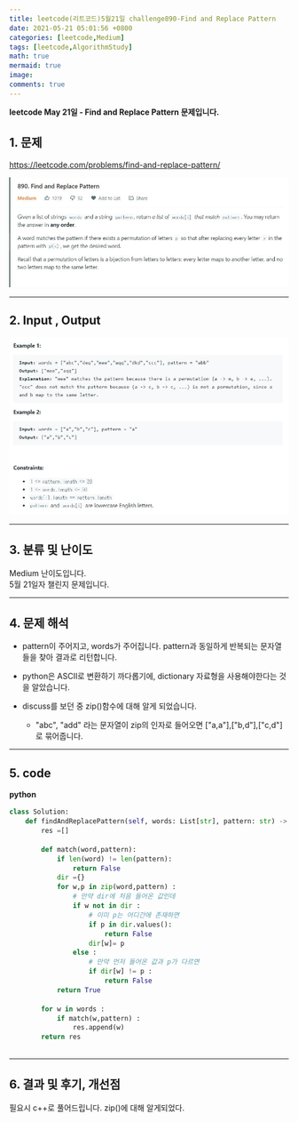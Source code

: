 ```yaml
---
title: leetcode(리트코드)5월21일 challenge890-Find and Replace Pattern
date: 2021-05-21 05:01:56 +0800
categories: [leetcode,Medium]
tags: [leetcode,AlgorithmStudy]
math: true
mermaid: true
image: 
comments: true
---
```


**leetcode May 21일 - Find and Replace Pattern 문제입니다.**

## 1. 문제
<https://leetcode.com/problems/find-and-replace-pattern/>  

![](/assets/img/sample/leetcode/890/Problem.JPG)  

-----  

## 2. Input , Output

![](/assets/img/sample/leetcode/890/input.JPG)  


-----  

## 3. 분류 및 난이도

Medium 난이도입니다.  
5월 21일자 챌린지 문제입니다. 

-----  

## 4. 문제 해석

- pattern이 주어지고, words가 주어집니다. pattern과 동일하게 반복되는 문자열들을 찾아 결과로 리턴합니다.

- python은 ASCII로 변환하기 까다롭기에, dictionary 자료형을 사용해야한다는 것을 알았습니다.

- discuss를 보던 중 zip()함수에 대해 알게 되었습니다.
    + "abc", "add" 라는 문자열이 zip의 인자로 들어오면 ["a,a"],["b,d"],["c,d"]로 묶어줍니다.



-----  

## 5. code


**python**

```python
class Solution:
    def findAndReplacePattern(self, words: List[str], pattern: str) -> List[str]:
        res =[]
        
        def match(word,pattern):
            if len(word) != len(pattern):
                return False
            dir ={}
            for w,p in zip(word,pattern) :
                # 만약 dir에 처음 들어온 값인데
                if w not in dir :
                    # 이미 p는 어디간에 존재하면
                    if p in dir.values():
                        return False
                    dir[w]= p
                else : 
                    # 만약 먼저 들어온 값과 p가 다르면
                    if dir[w] != p :
                        return False
            return True
            
        for w in words : 
            if match(w,pattern) : 
                res.append(w)
        return res
        
```



-----

## 6. 결과 및 후기, 개선점

필요시 c++로 풀어드립니다.
zip()에 대해 알게되었다.



